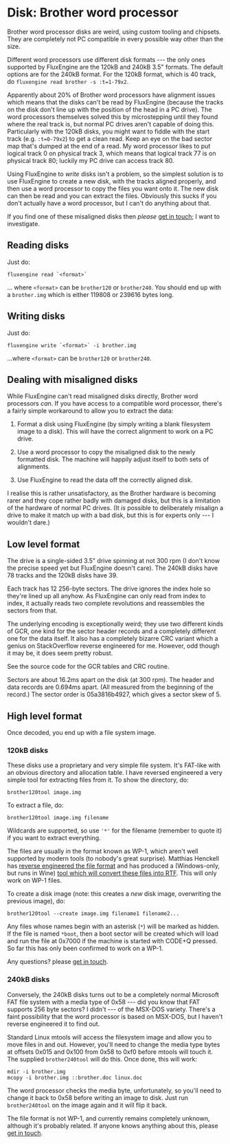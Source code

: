 Disk: Brother word processor
============================

Brother word processor disks are weird, using custom tooling and chipsets.
They are completely not PC compatible in every possible way other than the
size.

Different word processors use different disk formats --- the only ones
supported by FluxEngine are the 120kB and 240kB 3.5" formats. The default
options are for the 240kB format. For the 120kB format, which is 40 track, do
`fluxengine read brother -s :t=1-79x2`.

Apparently about 20% of Brother word processors have alignment issues which
means that the disks can't be read by FluxEngine (because the tracks on the
disk don't line up with the position of the head in a PC drive). The word
processors themselves solved this by microstepping until they found where the
real track is, but normal PC drives aren't capable of doing this.  Particularly
with the 120kB disks, you might want to fiddle with the start track (e.g.
`:t=0-79x2`) to get a clean read. Keep an eye on the bad sector map that's
dumped at the end of a read. My word processor likes to put logical track 0 on
physical track 3, which means that logical track 77 is on physical track 80;
luckily my PC drive can access track 80.

Using FluxEngine to *write* disks isn't a problem, so the
simplest solution is to use FluxEngine to create a new disk, with the tracks
aligned properly, and then use a word processor to copy the files you want
onto it. The new disk can then be read and you can extract the files.
Obviously this sucks if you don't actually have a word processor, but I can't
do anything about that.

If you find one of these misaligned disks then *please* [get in
touch](https://github.com/davidgiven/fluxengine/issues/new); I want to
investigate.

Reading disks
-------------

Just do:

```
fluxengine read `<format>`
```

... where `<format>` can be `brother120` or `brother240`. You should end up
with a `brother.img` which is either 119808 or 239616 bytes long.

Writing disks
-------------

Just do:

```
fluxengine write `<format>` -i brother.img
```

...where `<format>` can be `brother120` or `brother240`.

Dealing with misaligned disks
-----------------------------

While FluxEngine can't read misaligned disks directly, Brother word processors
_can_. If you have access to a compatible word processor, there's a fairly
simple workaround to allow you to extract the data:

  1. Format a disk using FluxEngine (by simply writing a blank filesystem image
	 to a disk). This will have the correct alignment to work on a PC drive.

  2. Use a word processor to copy the misaligned disk to the newly formatted
	 disk. The machine will happily adjust itself to both sets of alignments.

  3. Use FluxEngine to read the data off the correctly aligned disk.

I realise this is rather unsatisfactory, as the Brother hardware is becoming
rarer and they cope rather badly with damaged disks, but this is a limitation
of the hardware of normal PC drives. (It _is_ possible to deliberately misalign
a drive to make it match up with a bad disk, but this is for experts only --- I
wouldn't dare.)

Low level format
----------------

The drive is a single-sided 3.5" drive spinning at not 300 rpm (I don't know
the precise speed yet but FluxEngine doesn't care). The 240kB disks have 78
tracks and the 120kB disks have 39.

Each track has 12 256-byte sectors. The drive ignores the index hole so they're
lined up all anyhow. As FluxEngine can only read from index to index, it
actually reads two complete revolutions and reassembles the sectors from that.

The underlying encoding is exceptionally weird; they use two different kinds of
GCR, one kind for the sector header records and a completely different one for
the data itself. It also has a completely bizarre CRC variant which a genius on
StackOverflow reverse engineered for me. However, odd though it may be, it does
seem pretty robust.

See the source code for the GCR tables and CRC routine.

Sectors are about 16.2ms apart on the disk (at 300 rpm). The header and
data records are 0.694ms apart. (All measured from the beginning of the
record.) The sector order is 05a3816b4927, which gives a sector skew of 5.

High level format
-----------------

Once decoded, you end up with a file system image.

### 120kB disks

These disks use a proprietary and very simple file system. It's FAT-like
with an obvious directory and allocation table. I have reversed engineered
a very simple tool for extracting files from it. To show the directory, do:

```
brother120tool image.img
```

To extract a file, do:

```
brother120tool image.img filename
```

Wildcards are supported, so use `'*'` for the filename (remember to quote it)
if you want to extract everything.

The files are usually in the format known as WP-1, which aren't well
supported by modern tools (to nobody's great surprise). Matthias Henckell has
[reverse engineered the file
format](https://mathesoft.eu/brother-wp-1-dokumente/) and has produced a
(Windows-only, but runs in Wine) [tool which will convert these files into
RTF](https://mathesoft.eu/sdm_downloads/wp2rtf/). This will only work on WP-1
files.

To create a disk image (note: this creates a _new_ disk image, overwriting the
previous image), do:

```
brother120tool --create image.img filename1 filename2...
```

Any files whose names begin with an asterisk (`*`) will be marked as hidden. If
the file is named `*boot`, then a boot sector will be created which will load
and run the file at 0x7000 if the machine is started with CODE+Q pressed. So
far this has only been confirmed to work on a WP-1.

Any questions? please [get in
touch](https://github.com/davidgiven/fluxengine/issues/new).

### 240kB disks

Conversely, the 240kB disks turns out to be a completely normal Microsoft FAT
file system with a media type of 0x58 --- did you know that FAT supports 256
byte sectors? I didn't --- of the MSX-DOS variety. There's a faint
possibility that the word processor is based on MSX-DOS, but I haven't
reverse engineered it to find out.

Standard Linux mtools will access the filesystem image and allow you to move
files in and out. However, you'll need to change the media type bytes at
offsets 0x015 and 0x100 from 0x58 to 0xf0 before mtools will touch it. The
supplied `brother240tool` will do this. Once done, this will work:

```
mdir -i brother.img
mcopy -i brother.img ::brother.doc linux.doc
```

The word processor checks the media byte, unfortunately, so you'll need to
change it back to 0x58 before writing an image to disk. Just run
`brother240tool` on the image again and it will flip it back.

The file format is not WP-1, and currently remains completely unknown,
although it's probably related. If anyone knows anything about this, please
[get in touch](https://github.com/davidgiven/fluxengine/issues/new).

